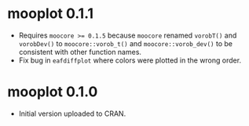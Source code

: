 # mooplot 0.1.1

 * Requires `moocore >= 0.1.5` because `moocore` renamed `vorobT()` and
   `vorobDev()` to `moocore::vorob_t()` and `moocore::vorob_dev()` to be consistent with other
   function names.
 * Fix bug in `eafdiffplot` where colors were plotted in the wrong order.

# mooplot 0.1.0

 * Initial version uploaded to CRAN.
